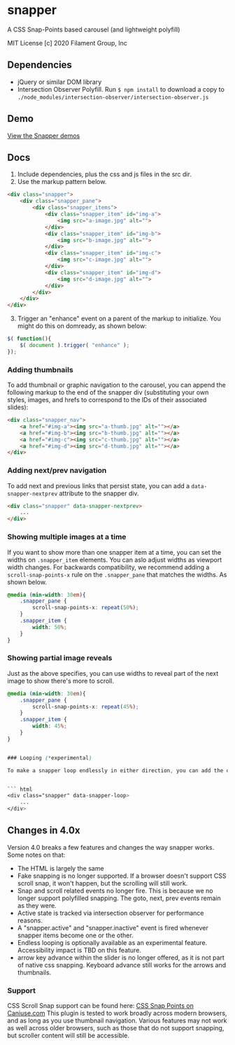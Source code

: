 # snapper

A CSS Snap-Points based carousel (and lightweight polyfill)

MIT License
[c] 2020 Filament Group, Inc

## Dependencies
- jQuery or similar DOM library
- Intersection Observer Polyfill. Run `$ npm install` to download a copy to  `./node_modules/intersection-observer/intersection-observer.js`

## Demo

<a href="https://master-origin-snapper.fgview.com/demo/">View the Snapper demos</a>


## Docs

1. Include dependencies, plus the css and js files in the src dir.
2. Use the  markup pattern below.

``` html
<div class="snapper">
	<div class="snapper_pane">
		<div class="snapper_items">
			<div class="snapper_item" id="img-a">
				<img src="a-image.jpg" alt="">
			</div>
			<div class="snapper_item" id="img-b">
				<img src="b-image.jpg" alt="">
			</div>
			<div class="snapper_item" id="img-c">
				<img src="c-image.jpg" alt="">
			</div>
			<div class="snapper_item" id="img-d">
				<img src="d-image.jpg" alt="">
			</div>
		</div>
	</div>
</div>
```

3. Trigger an "enhance" event on a parent of the markup to initialize. You might do this on domready, as shown below:

``` js
$( function(){
	$( document ).trigger( "enhance" );
});
```

### Adding thumbnails

To add thumbnail or graphic navigation to the carousel, you can append the following markup to the end of the snapper div (substituting your own styles, images, and hrefs to correspond to the IDs of their associated slides):

``` html
<div class="snapper_nav">
	<a href="#img-a"><img src="a-thumb.jpg" alt=""></a>
	<a href="#img-b"><img src="b-thumb.jpg" alt=""></a>
	<a href="#img-c"><img src="c-thumb.jpg" alt=""></a>
	<a href="#img-d"><img src="d-thumb.jpg" alt=""></a>
</div>
```

### Adding next/prev navigation

To add next and previous links that persist state, you can add a `data-snapper-nextprev` attribute to the snapper div.

``` html
<div class="snapper" data-snapper-nextprev>
	...
</div>
```


### Showing multiple images at a time

If you want to show more than one snapper item at a time, you can set the widths on `.snapper_item` elements. You can aslo adjust widths as viewport width changes. For backwards compatibility, we recommend adding a `scroll-snap-points-x` rule on the `.snapper_pane` that matches the widths. As shown below.

``` css
@media (min-width: 30em){
	.snapper_pane {
		scroll-snap-points-x: repeat(50%);
	}
	.snapper_item {
		width: 50%;
	}
}
```

### Showing partial image reveals

Just as the above specifies, you can use widths to reveal part of the next image to show there's more to scroll.


``` css
@media (min-width: 30em){
	.snapper_pane {
		scroll-snap-points-x: repeat(45%);
	}
	.snapper_item {
		width: 45%;
	}
}


### Looping (*experimental)

To make a snapper loop endlessly in either direction, you can add the data-snapper-loop attribute. This feature is experimental in this release.


``` html
<div class="snapper" data-snapper-loop>
	...
</div>
```


## Changes in 4.0x

Version 4.0 breaks a few features and changes the way snapper works. Some notes on that:

- The HTML is largely the same
- Fake snapping is no longer supported. If a browser doesn't support CSS scroll snap, it won't happen, but the scrolling will still work.
- Snap and scroll related events no longer fire. This is because we no longer support polyfilled snapping. The goto, next, prev events remain as they were.
- Active state is tracked via intersection observer for performance reasons. 
- A "snapper.active" and "snapper.inactive" event is fired whenever snapper items become one or the other.
- Endless looping is optionally available as an experimental feature. Accessibility impact is TBD on this feature.
- arrow key advance within the slider is no longer offered, as it is not part of native css snapping. Keyboard advance still works for the arrows and thumbnails.



### Support

CSS Scroll Snap support can be found here: [CSS Snap Points on Caniuse.com](http://caniuse.com/#feat=css-snappoints)
This plugin is tested to work broadly across modern browsers, and as long as you use thumbnail navigation. Various features may not work as well across older browsers, such as those that do not support snapping, but scroller content will still be accessible.
